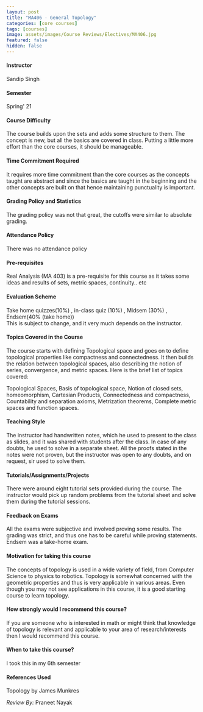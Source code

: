 ```yaml
---
layout: post
title: "MA406 - General Topology"
categories: [core courses]
tags: [courses]
image: assets/images/Course Reviews/Electives/MA406.jpg
featured: false
hidden: false
---
```


#### Instructor
Sandip Singh

#### Semester
Spring' 21

#### Course Difficulty
The course builds upon the sets and adds some structure to them. The concept is new, but all the basics are covered in class. Putting a little more effort than the core courses, it should be manageable.

#### Time Commitment Required
It requires more time commitment than the core courses as the concepts taught are abstract and since the basics are taught in the beginning and the other concepts are built on that hence maintaining punctuality is important.

#### Grading Policy and Statistics
The grading policy was not that great, the cutoffs were similar to absolute grading.

#### Attendance Policy
There was no attendance policy

#### Pre-requisites
Real Analysis (MA 403) is a pre-requisite for this course as it takes some ideas and results of sets, metric spaces, continuity.. etc

#### Evaluation Scheme
Take home quizzes(10%) , in-class quiz (10%) , Midsem (30%) , Endsem(40% (take home))  
This is subject to change, and it very much depends on the instructor.

#### Topics Covered in the Course
The course starts with defining Topological space and goes on to define topological properties like compactness and connectedness. It then builds the relation between topological spaces, also describing the notion of series, convergence, and metric spaces. Here is the brief list of topics covered:  
  
Topological Spaces, Basis of topological space, Notion of closed sets, homeomorphism, Cartesian Products, Connectedness and compactness, Countability and separation axioms, Metrization theorems, Complete metric spaces and function spaces.

#### Teaching Style
The instructor had handwritten notes, which he used to present to the class as slides, and it was shared with students after the class. In case of any doubts, he used to solve in a separate sheet. All the proofs stated in the notes were not proven, but the instructor was open to any doubts, and on request, sir used to solve them.

#### Tutorials/Assignments/Projects
There were around eight tutorial sets provided during the course. The instructor would pick up random problems from the tutorial sheet and solve them during the tutorial sessions.

#### Feedback on Exams
All the exams were subjective and involved proving some results. The grading was strict, and thus one has to be careful while proving statements. Endsem was a take-home exam.

#### Motivation for taking this course
The concepts of topology is used in a wide variety of field, from Computer Science to physics to robotics. Topology is somewhat concerned with the geometric properties and thus is very applicable in various areas. Even though you may not see applications in this course, it is a good starting course to learn topology.

#### How strongly would I recommend this course?
If you are someone who is interested in math or might think that knowledge of topology is relevant and applicable to your area of research/interests then I would recommend this course.

#### When to take this course?
I took this in my 6th semester

#### References Used
Topology by James Munkres

*Review By:* Praneet  Nayak